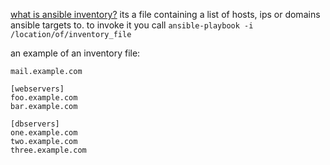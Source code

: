 [what is ansible inventory?](https://docs.ansible.com/ansible/2.3/intro_inventory.html)
its a file containing a list of hosts, ips or domains ansible targets to.
to invoke it you call 
`ansible-playbook -i /location/of/inventory_file`

an example of an inventory file:
```
mail.example.com

[webservers]
foo.example.com
bar.example.com

[dbservers]
one.example.com
two.example.com
three.example.com
```